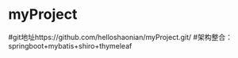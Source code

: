 # myProject
#git地址https://github.com/helloshaonian/myProject.git/
#架构整合：springboot+mybatis+shiro+thymeleaf
